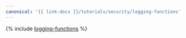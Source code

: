 ```yaml
---
canonical: '{{ link-docs }}/tutorials/security/logging-functions'
---
```


{% include [logging-functions](../../../_tutorials/serverless/logging-functions.md) %}